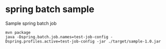 # spring batch sample

Sample spring batch job

```
mvn package
java -Dspring.batch.job.names=test-job-config -Dspring.profiles.active=test-job-config -jar ./target/sample-1.0.jar
```